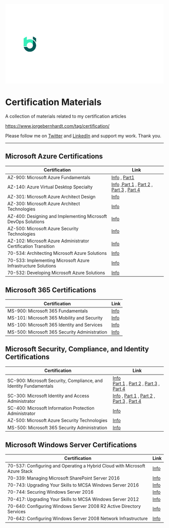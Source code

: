 ![logo](img/alt%20copy.png)
# Certification Materials
A collection of materials related to my certification articles

https://www.jorgebernhardt.com/tag/certification/

Please follow me on [Twitter](https://twitter.com/JorgeBernhardt) and [LinkedIn](https://www.linkedin.com/in/jorgebernhardt/) and support my work. Thank you.

---------------------------------
## Microsoft Azure Certifications

| Certification | Link |
|--|--|
|AZ-900: Microsoft Azure Fundamentals| [Info](https://www.jorgebernhardt.com/exam-az-900/) , [Part1](https://www.jorgebernhardt.com/prepare-exam-az-900/)|
|AZ-140: Azure Virtual Desktop Specialty|[Info](https://www.jorgebernhardt.com/az-140/ ) ,[Part 1](https://www.jorgebernhardt.com/az-140-study-notes/) , [Part 2](https://www.jorgebernhardt.com/az-140-study-notes-part-2/) , [Part 3](https://www.jorgebernhardt.com/az-140-study-notes-part-3/) , [Part 4](https://www.jorgebernhardt.com/az-140-study-notes-part-4/) |
|AZ-301: Microsoft Azure Architect Design|[Info](https://www.jorgebernhardt.com/az-301/)|
|AZ-300: Microsoft Azure Architect Technologies|[Info](https://www.jorgebernhardt.com/az-300/)|
|AZ-400: Designing and Implementing Microsoft DevOps Solutions|[Info](https://www.jorgebernhardt.com/exam-az-400/)|
|AZ-500: Microsoft Azure Security Technologies|[Info](https://www.jorgebernhardt.com/az-500/)|
|AZ-102: Microsoft Azure Administrator Certification Transition|[Info](https://www.jorgebernhardt.com/exam-az-102/)|
|70-534: Architecting Microsoft Azure Solutions|[Info](https://www.jorgebernhardt.com/passed-microsoft-exam-70-534-architecting-microsoft-azure-solutions/)|
|70-533: Implementing Microsoft Azure Infrastructure Solutions|[Info](https://www.jorgebernhardt.com/passed-microsoft-exam-70-533-implementing-microsoft-azure-infrastructure-solutions/)|
|70-532: Developing Microsoft Azure Solutions|[Info](https://www.jorgebernhardt.com/passed-microsoft-exam-70-532-developing-microsoft-azure-solutions/)|

## Microsoft 365 Certifications

| Certification | Link |
|--|--|
|MS-900: Microsoft 365 Fundamentals|[Info](https://www.jorgebernhardt.com/exam-ms-900/)|
|MS-101: Microsoft 365 Mobility and Security|[Info](https://www.jorgebernhardt.com/ms-101/)|
|MS-100: Microsoft 365 Identity and Services|[Info](https://www.jorgebernhardt.com/exam-ms-100/)|
|MS-500: Microsoft 365 Security Administration |[Info](https://www.jorgebernhardt.com/ms-500/) |


## Microsoft Security, Compliance, and Identity Certifications

| Certification | Link |
|--|--|
|SC-900: Microsoft Security, Compliance, and Identity Fundamentals|[Info](https://www.jorgebernhardt.com/sc-900/) <br >[Part 1](https://www.jorgebernhardt.com/sc-900-study-notes/) , [Part 2](https://www.jorgebernhardt.com/sc-900-study-notes-2/) , [Part 3](https://www.jorgebernhardt.com/sc-900-study-notes-3/) , [Part 4](https://www.jorgebernhardt.com/sc-900-study-notes-4/)|
|SC-300: Microsoft Identity and Access Administrator |[Info](https://www.jorgebernhardt.com/exam-sc-300/) , [Part 1](https://www.jorgebernhardt.com/sc-300-study-notes-part-1/) , [Part 2](https://www.jorgebernhardt.com/sc-300-study-notes-part-2/) , [Part 3](https://www.jorgebernhardt.com/sc-300-study-notes-part-3/) , [Part 4](https://www.jorgebernhardt.com/sc-300-study-notes-part-4/) |
|SC-400: Microsoft Information Protection Administrator| [Info](https://www.jorgebernhardt.com/exam-sc-400/)|
|AZ-500: Microsoft Azure Security Technologies|[Info](https://www.jorgebernhardt.com/az-500/)|
|MS-500: Microsoft 365 Security Administration |[Info](https://www.jorgebernhardt.com/ms-500/) |


## Microsoft Windows Server Certifications

| Certification | Link |
|--|--|
|70-537: Configuring and Operating a Hybrid Cloud with Microsoft Azure Stack |[Info](https://www.jorgebernhardt.com/exam-70-537/)|
|70-339: Managing Microsoft SharePoint Server 2016|[Info](https://www.jorgebernhardt.com/exam-70-339/)|
|70-743: Upgrading Your Skills to MCSA Windows Server 2016|[Info](https://www.jorgebernhardt.com/exam-70-743/)|
|70-744: Securing Windows Server 2016|[Info](https://www.jorgebernhardt.com/exam-70-744/)|
|70-417: Upgrading Your Skills to MCSA Windows Server 2012|[Info](https://www.jorgebernhardt.com/passed-microsoft-exam-70-417-upgrading-your-skills-to-mcsa-windows-server-2012/)|
|70-640: Configuring Windows Server 2008 R2 Active Directory Services|[Info](https://www.jorgebernhardt.com/passed-microsoft-exam-70-640-configuring-windows-server-2008-r2-active-directory-services/)|
|70-642: Configuring Windows Server 2008 Network Infrastructure|[Info](https://www.jorgebernhardt.com/passed-microsoft-exam-70-642-configuring-windows-server-2008-network-infrastructure/)|
